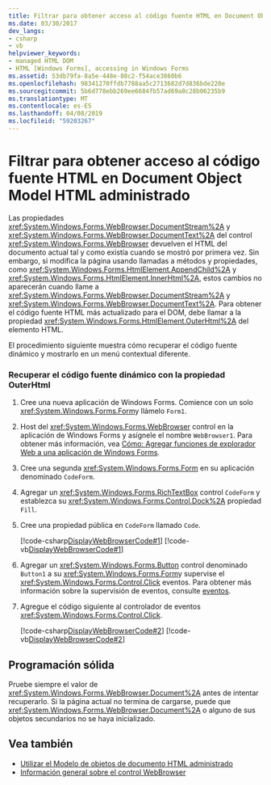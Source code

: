 ```yaml
---
title: Filtrar para obtener acceso al código fuente HTML en Document Object Model HTML administrado
ms.date: 03/30/2017
dev_langs:
- csharp
- vb
helpviewer_keywords:
- managed HTML DOM
- HTML [Windows Forms], accessing in Windows Forms
ms.assetid: 53db79fa-8a5e-448e-88c2-f54ace3860b6
ms.openlocfilehash: 98341270ffdb7788aa5c2713682d7d836bde220e
ms.sourcegitcommit: 5b6d778ebb269ee6684fb57ad69a8c28b06235b9
ms.translationtype: MT
ms.contentlocale: es-ES
ms.lasthandoff: 04/08/2019
ms.locfileid: "59203267"
---
```

# <a name="how-to-access-the-html-source-in-the-managed-html-document-object-model"></a>Filtrar para obtener acceso al código fuente HTML en Document Object Model HTML administrado
Las propiedades <xref:System.Windows.Forms.WebBrowser.DocumentStream%2A> y <xref:System.Windows.Forms.WebBrowser.DocumentText%2A> del control <xref:System.Windows.Forms.WebBrowser> devuelven el HTML del documento actual tal y como existía cuando se mostró por primera vez. Sin embargo, si modifica la página usando llamadas a métodos y propiedades, como <xref:System.Windows.Forms.HtmlElement.AppendChild%2A> y <xref:System.Windows.Forms.HtmlElement.InnerHtml%2A>, estos cambios no aparecerán cuando llame a <xref:System.Windows.Forms.WebBrowser.DocumentStream%2A> y <xref:System.Windows.Forms.WebBrowser.DocumentText%2A>. Para obtener el código fuente HTML más actualizado para el DOM, debe llamar a la propiedad <xref:System.Windows.Forms.HtmlElement.OuterHtml%2A> del elemento HTML.  
  
 El procedimiento siguiente muestra cómo recuperar el código fuente dinámico y mostrarlo en un menú contextual diferente.  
  
### <a name="retrieving-the-dynamic-source-with-the-outerhtml-property"></a>Recuperar el código fuente dinámico con la propiedad OuterHtml  
  
1.  Cree una nueva aplicación de Windows Forms. Comience con un solo <xref:System.Windows.Forms.Form>y llámelo `Form1`.  
  
2.  Host del <xref:System.Windows.Forms.WebBrowser> control en la aplicación de Windows Forms y asígnele el nombre `WebBrowser1`. Para obtener más información, vea [Cómo: Agregar funciones de explorador Web a una aplicación de Windows Forms](how-to-add-web-browser-capabilities-to-a-windows-forms-application.md).  
  
3.  Cree una segunda <xref:System.Windows.Forms.Form> en su aplicación denominado `CodeForm`.  
  
4.  Agregar un <xref:System.Windows.Forms.RichTextBox> control `CodeForm` y establezca su <xref:System.Windows.Forms.Control.Dock%2A> propiedad `Fill`.  
  
5.  Cree una propiedad pública en `CodeForm` llamado `Code`.  
  
     [!code-csharp[DisplayWebBrowserCode#1](~/samples/snippets/csharp/VS_Snippets_Winforms/DisplayWebBrowserCode/CS/CodeForm.cs#1)]
     [!code-vb[DisplayWebBrowserCode#1](~/samples/snippets/visualbasic/VS_Snippets_Winforms/DisplayWebBrowserCode/VB/CodeForm.vb#1)]  
  
6.  Agregar un <xref:System.Windows.Forms.Button> control denominado `Button1` a su <xref:System.Windows.Forms.Form>y supervise el <xref:System.Windows.Forms.Control.Click> eventos. Para obtener más información sobre la supervisión de eventos, consulte [eventos](../../../standard/events/index.md).  
  
7.  Agregue el código siguiente al controlador de eventos <xref:System.Windows.Forms.Control.Click>.  
  
     [!code-csharp[DisplayWebBrowserCode#2](~/samples/snippets/csharp/VS_Snippets_Winforms/DisplayWebBrowserCode/CS/Form1.cs#2)]
     [!code-vb[DisplayWebBrowserCode#2](~/samples/snippets/visualbasic/VS_Snippets_Winforms/DisplayWebBrowserCode/VB/Form1.vb#2)]  
  
## <a name="robust-programming"></a>Programación sólida  
 Pruebe siempre el valor de <xref:System.Windows.Forms.WebBrowser.Document%2A> antes de intentar recuperarlo. Si la página actual no termina de cargarse, puede que <xref:System.Windows.Forms.WebBrowser.Document%2A> o alguno de sus objetos secundarios no se haya inicializado.  
  
## <a name="see-also"></a>Vea también

- [Utilizar el Modelo de objetos de documento HTML administrado](using-the-managed-html-document-object-model.md)
- [Información general sobre el control WebBrowser](webbrowser-control-overview.md)
